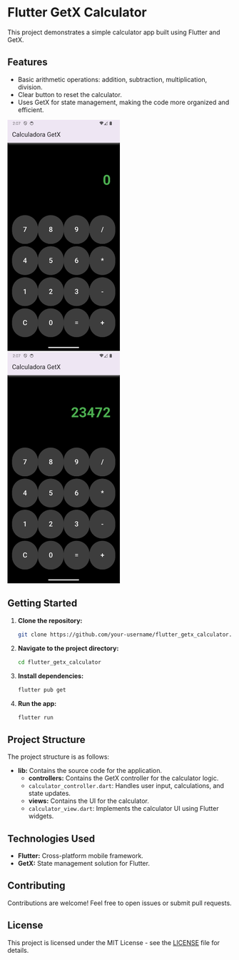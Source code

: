 # Flutter GetX Calculator

This project demonstrates a simple calculator app built using Flutter and GetX.

## Features

- Basic arithmetic operations: addition, subtraction, multiplication, division.
- Clear button to reset the calculator.
- Uses GetX for state management, making the code more organized and efficient.

<img src="https://github.com/claujs/flutter_calculator_getx/blob/main/.github/images/image1.png?raw=true" 
alt="Flutter Calculator App Preview" width=50% height=50%>
<img src="https://github.com/claujs/flutter_calculator_getx/blob/main/.github/images/image2.png?raw=true" 
alt="Flutter Calculator App Preview" width=50% height=50%>

## Getting Started

1. **Clone the repository:**
    ```bash
    git clone https://github.com/your-username/flutter_getx_calculator.git
    ```

2. **Navigate to the project directory:**
    ```bash
    cd flutter_getx_calculator
    ```

3. **Install dependencies:**
    ```bash
    flutter pub get
    ```

4. **Run the app:**
    ```bash
    flutter run
    ```

## Project Structure

The project structure is as follows:

- **lib:** Contains the source code for the application.
    - **controllers:** Contains the GetX controller for the calculator logic.
    - `calculator_controller.dart`: Handles user input, calculations, and state updates.
    - **views:** Contains the UI for the calculator.
    - `calculator_view.dart`: Implements the calculator UI using Flutter widgets.

## Technologies Used

- **Flutter:** Cross-platform mobile framework.
- **GetX:** State management solution for Flutter.

## Contributing

Contributions are welcome! Feel free to open issues or submit pull requests.

## License

This project is licensed under the MIT License - see the [LICENSE](LICENSE) file for details.
